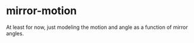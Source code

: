 # mirror-motion
At least for now, just modeling the motion and angle as a function of mirror angles.
